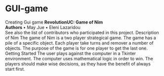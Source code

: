 # GUI-game
Creating Gui game
<b> RevolutionUC: Game of Nim </b>
<br>
<b> Authors </b>
•	May Jue
•	Eleni Lazaridou
<br>
See also the list of contributors who participated in this project.
Description of Nim
The game of Nim is a two player strategical game. The game has a pile of a specific object. Each player take turns and remover a number of objects. The purpose of the game is for one player to get the last one. 
Getting Started
The user plays against the computer in a Tkinter environment. The computer uses mathematical logic in order to win. The players should make wise decisions, as they have the benefit of always start first. 

